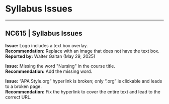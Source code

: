 # Syllabus Issues

---

## NC615 | Syllabus Issues

**Issue:** Logo includes a text box overlay.  
**Recommendation:** Replace with an image that does not have the text box.  
**Reported by:** Walter Gaitan (May 29, 2025)

**Issue:** Missing the word "Nursing" in the course title.  
**Recommendation:** Add the missing word.  

**Issue:** “APA Style.org” hyperlink is broken; only “.org” is clickable and leads to a broken page.  
**Recommendation:** Fix the hyperlink to cover the entire text and lead to the correct URL.
